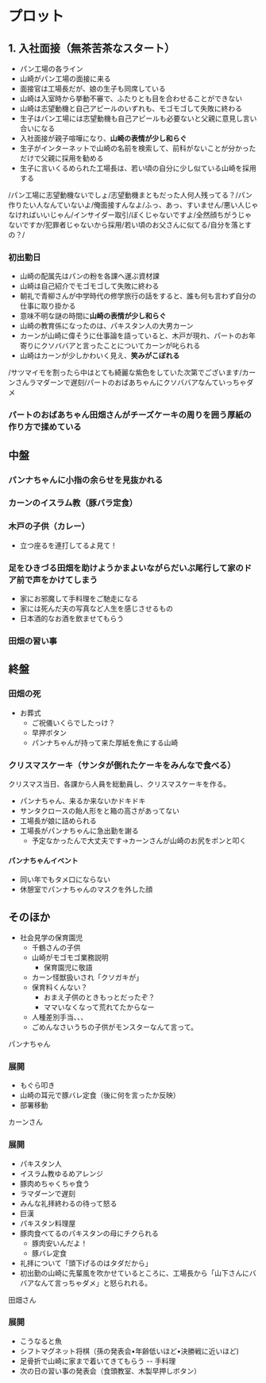 # プロット

## 1. 入社面接（無茶苦茶なスタート）
- パン工場の各ライン
- 山崎がパン工場の面接に来る
- 面接官は工場長だが、娘の生子も同席している
- 山崎は入室時から挙動不審で、ふたりとも目を合わせることができない
- 山崎は志望動機と自己アピールのいずれも、モゴモゴして失敗に終わる
- 生子はパン工場には志望動機も自己アピールも必要ないと父親に意見し言い合いになる
- 入社面接が親子喧嘩になり、**山崎の表情が少し和らぐ**
- 生子がインターネットで山崎の名前を検索して、前科がないことが分かっただけで父親に採用を勧める
- 生子に言いくるめられた工場長は、若い頃の自分に少し似ている山崎を採用する

/パン工場に志望動機ないでしょ/志望動機まともだった人何人残ってる？/パン作りたい人なんていないよ/俺面接すんなよ/ふっ、あっ、すいません/悪い人じゃなければいいじゃん/インサイダー取引/ぼくじゃないですよ/全然顔ちがうじゃないですか/犯罪者じゃないから採用/若い頃のお父さんに似てる/自分を落とすの？/


### 初出勤日
- 山崎の配属先はパンの粉を各課へ運ぶ資材課
- 山崎は自己紹介でモゴモゴして失敗に終わる
- 朝礼で青柳さんが中学時代の修学旅行の話をすると、誰も何も言わず自分の仕事に取り掛かる
- 意味不明な謎の時間に**山崎の表情が少し和らぐ**
- 山崎の教育係になったのは、パキスタン人の大男カーン
- カーンが山崎に偉そうに仕事論を語っていると、木戸が現れ、パートのお年寄りにクソババアと言ったことについてカーンが叱られる
- 山崎はカーンが少しかわいく見え、**笑みがこぼれる**

/サツマイモを割ったら中はとても綺麗な紫色をしていた次第でございます/カーンさんラマダーンで遅刻/パートのおばあちゃんにクソババアなんていっちゃダメ

### パートのおばあちゃん田畑さんがチーズケーキの周りを囲う厚紙の作り方で揉めている

## 中盤

### パンナちゃんに小指の余らせを見抜かれる
### カーンのイスラム教（豚バラ定食）
### 木戸の子供（カレー）
- 立つ座るを連打してるよ見て！

###  足をひきづる田畑を助けようかまよいながらだいぶ尾行して家のドア前で声をかけてしまう
- 家にお邪魔して手料理をご馳走になる
- 家には死んだ夫の写真など人生を感じさせるもの
- 日本酒的なお酒を飲ませてもらう

### 田畑の習い事

## 終盤

### 田畑の死
- お葬式
    - ご祝儀いくらでしたっけ？
    - 早押ボタン
    - パンナちゃんが持って来た厚紙を魚にする山崎

### クリスマスケーキ（サンタが倒れたケーキをみんなで食べる）
クリスマス当日、各課から人員を総動員し、クリスマスケーキを作る。
- パンナちゃん、来るか来ないかドキドキ
- サンタクロースの飴人形をと箱の高さがあってない
- 工場長が娘に詰められる
- 工場長がパンナちゃんに急出勤を謝る
    - 予定なかったんで大丈夫です→カーンさんが山崎のお尻をポンと叩く

#### パンナちゃんイベント
- 同い年でもタメ口にならない
- 休憩室でパンナちゃんのマスクを外した顔


## そのほか
- 社会見学の保育園児
    - 千鶴さんの子供
    - 山崎がモゴモゴ業務説明
        - 保育園児に敬語
    - カーン怪獣扱いされ「クソガキが」
    - 保育料くんない？
        - おまえ子供のときもっとだったぞ？
        - ママいなくなって荒れてたからなー
    - 人種差別手当、、、
    - ごめんなさいうちの子供がモンスターなんて言って。


パンナちゃん
### 展開
- もぐら叩き
- 山崎の耳元で豚バレ定食（後に何を言ったか反映）
- 部署移動


カーンさん
### 展開
- パキスタン人
- イスラム教ゆるめアレンジ
- 豚肉めちゃくちゃ食う
- ラマダーンで遅刻
- みんな礼拝終わるの待って怒る
- 巨漢
- パキスタン料理屋
- 豚肉食べてるのパキスタンの母にチクられる
    - 豚肉安いんだよ！
    - 豚バレ定食
- 礼拝について「頭下げるのはタダだから」
- 初出勤の山崎に先輩風を吹かせているところに、工場長から「山下さんにババアなんて言っちゃダメ」と怒られれる。


田畑さん
### 展開
- こうなると魚
- シフトマグネット将棋（孫の発表会•年齢低いほど•決勝戦に近いほど)
- 足骨折で山崎に家まで着いてきてもらう
-- 手料理
- 次の日の習い事の発表会（食頭教室、木製早押しボタン）


